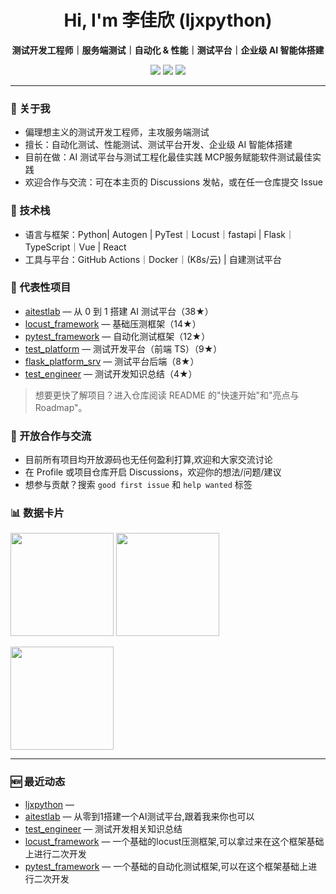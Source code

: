<h1 align="center">Hi, I'm 李佳欣 (ljxpython)</h1>

<p align="center">
  <b>测试开发工程师｜服务端测试｜自动化 & 性能｜测试平台｜企业级 AI 智能体搭建</b>
</p>

<p align="center">
  <a href="https://www.coder-ljx.cn:8825/" target="_blank"><img src="https://img.shields.io/badge/Blog-coder--ljx.cn-0ea5e9"></a>
  <a href="https://github.com/ljxpython" target="_blank"><img src="https://img.shields.io/badge/GitHub-ljxpython-black?logo=github"></a>
  <a href="https://komarev.com/ghpvc/?username=ljxpython" target="_blank"><img src="https://komarev.com/ghpvc/?username=ljxpython&label=Profile%20Views&color=blue"/></a>
</p>

---

### 👋 关于我
- 偏理想主义的测试开发工程师，主攻服务端测试
- 擅长：自动化测试、性能测试、测试平台开发、企业级 AI 智能体搭建
- 目前在做：AI 测试平台与测试工程化最佳实践 MCP服务赋能软件测试最佳实践
- 欢迎合作与交流：可在本主页的 Discussions 发帖，或在任一仓库提交 Issue

### 🧰 技术栈
- 语言与框架：Python| Autogen | PyTest｜Locust｜fastapi | Flask｜TypeScript｜Vue | React
- 工具与平台：GitHub Actions｜Docker｜(K8s/云) | 自建测试平台

### 🌟 代表性项目
- [aitestlab](https://github.com/ljxpython/aitestlab) — 从 0 到 1 搭建 AI 测试平台（38★）
- [locust_framework](https://github.com/ljxpython/locust_framework) — 基础压测框架（14★）
- [pytest_framework](https://github.com/ljxpython/pytest_framework) — 自动化测试框架（12★）
- [test_platform](https://github.com/ljxpython/test_platform) — 测试开发平台（前端 TS）（9★）
- [flask_platform_srv](https://github.com/ljxpython/flask_platform_srv) — 测试平台后端（8★）
- [test_engineer](https://github.com/ljxpython/test_engineer) — 测试开发知识总结（4★）

> 想要更快了解项目？进入仓库阅读 README 的"快速开始"和"亮点与 Roadmap"。

### 🙌 开放合作与交流
- 目前所有项目均开放源码也无任何盈利打算,欢迎和大家交流讨论
- 在 Profile 或项目仓库开启 Discussions，欢迎你的想法/问题/建议
- 想参与贡献？搜索 `good first issue` 和 `help wanted` 标签

### 📊 数据卡片
<p>
  <img height="165" src="https://github-readme-stats.vercel.app/api?username=ljxpython&show_icons=true" />
  <img height="165" src="https://github-readme-stats.vercel.app/api/top-langs/?username=ljxpython&layout=compact" />
</p>
<p>
  <img height="165" src="https://streak-stats.demolab.com?user=ljxpython" />
</p>

---

### 🆕 最近动态
<!--START_SECTION:activity-->
- [ljxpython](https://github.com/ljxpython/ljxpython) — 
- [aitestlab](https://github.com/ljxpython/aitestlab) — 从零到1搭建一个AI测试平台,跟着我来你也可以
- [test_engineer](https://github.com/ljxpython/test_engineer) — 测试开发相关知识总结
- [locust_framework](https://github.com/ljxpython/locust_framework) — 一个基础的locust压测框架,可以拿过来在这个框架基础上进行二次开发
- [pytest_framework](https://github.com/ljxpython/pytest_framework) — 一个基础的自动化测试框架,可以在这个框架基础上进行二次开发
<!--END_SECTION:activity-->
